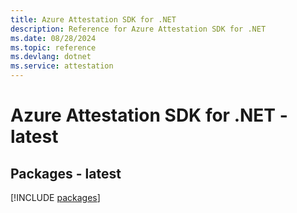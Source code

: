 ```yaml
---
title: Azure Attestation SDK for .NET
description: Reference for Azure Attestation SDK for .NET
ms.date: 08/28/2024
ms.topic: reference
ms.devlang: dotnet
ms.service: attestation
---
```

# Azure Attestation SDK for .NET - latest
## Packages - latest
[!INCLUDE [packages](attestation-index.md)]